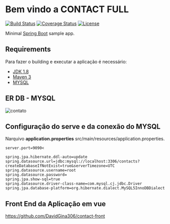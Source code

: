 # Bem vindo a CONTACT FULL

[![Build Status](https://travis-ci.org/codecentric/springboot-sample-app.svg?branch=master)](https://travis-ci.org/codecentric/springboot-sample-app)
[![Coverage Status](https://coveralls.io/repos/github/codecentric/springboot-sample-app/badge.svg?branch=master)](https://coveralls.io/github/codecentric/springboot-sample-app?branch=master)
[![License](http://img.shields.io/:license-apache-blue.svg)](http://www.apache.org/licenses/LICENSE-2.0.html)

Minimal [Spring Boot](http://projects.spring.io/spring-boot/) sample app.

## Requirements

Para fazer o building e executar a aplicação é necessário:

- [JDK 1.8](http://www.oracle.com/technetwork/java/javase/downloads/jdk8-downloads-2133151.html)
- [Maven 3](https://maven.apache.org)
- [MYSQL](https://www.mysql.com/)

## ER DB - MYSQL
![contato](https://user-images.githubusercontent.com/39013655/98778000-0f2d7200-23c8-11eb-836d-4c719804c168.PNG)

## Configuração do serve e da conexão do MYSQL 
Narquivo <strong>application.properties</strong> src/main/resources/application.properties.
```
server.port=9090<

spring.jpa.hibernate.ddl-auto=update
spring.datasource.url=jdbc:mysql://localhost:3306/contacts?createDatabaseIfNotExist=true&serverTimezone=UTC
spring.datasource.username=root
spring.datasource.password=
spring.jpa.show-sql=true
spring.datasource.driver-class-name=com.mysql.cj.jdbc.Driver
spring.jpa.database-platform=org.hibernate.dialect.MySQL5InnoDBDialect
````
## Front End da Aplicação em vue 

https://github.com/DavidGina306/contact-front


